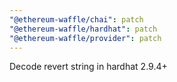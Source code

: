 ```yaml
---
"@ethereum-waffle/chai": patch
"@ethereum-waffle/hardhat": patch
"@ethereum-waffle/provider": patch
---
```


Decode revert string in hardhat 2.9.4+
